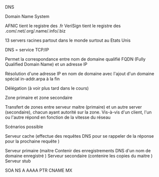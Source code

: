 
DNS 

Domain Name System 

AFNIC tient le registre des .fr
VeriSign tient le registre des .com/.net/.org/.name/.info/.biz

13 servers racines partout dans le monde surtout au Etats Unis 

DNS = service TCP/IP

Permet la correspondance entre nom de domaine qualifié FQDN (Fully Qualified Domain Name) et un adresse IP

Résolution d'une adresse IP en nom de domaine avec l'ajout d'un domaine spécial in-addr.arpa à la fin 

Délégation (à voir plus tard dans le cours)

Zone primaire et zone secondaire 

Transfert de zones entre serveur maitre (primaire) et un autre server (secondaire),
chacun ayant autorité sur la zone.
Vis-à-vis d'un client, l'un ou l'autre répond en fonction de la vitesse du réseau

Scénarios possible 

Serveur cache (effectue des requêtes DNS pour se rappeler de la réponse pour la prochaine requête )

Serveur primaire (maitre Contenir des enregistrements DNS d'un nom de domaine enregistré )
Serveur secondaire (contenire les copies du maitre )
Serveur stub 

SOA 
NS
A
AAAA
PTR 
CNAME
MX 

